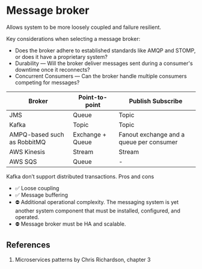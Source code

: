 # Message broker
Allows system to be more loosely coupled and failure resilient.

Key considerations when selecting a message broker:

- Does the broker adhere to established standards like AMQP and STOMP, or does it have a proprietary system?
- Durability — Will the broker deliver messages sent during a consumer's downtime once it reconnects?
- Concurrent Consumers — Can the broker handle multiple consumers competing for messages?

| Broker| Point-to-point | Publish Subscribe |  
|-------|-------|-------|  
| JMS| Queue| Topic|  
| Kafka| Topic | Topic |  
| AMPQ-based such as RobbitMQ | Exchange + Queue | Fanout exchange and a queue per consumer|
| AWS Kinesis | Stream | Stream |
| AWS SQS | Queue | - |
Kafka don’t support distributed transactions.
Pros and cons 
- ✅  Loose coupling
- ✅  Message buffering
- ⛔ Additional operational complexity. The messaging system is yet another system component that must be installed, configured, and operated. 
- ⛔ Message broker must be HA and scalable. 
## References
 1. Microservices patterns by Chris Richardson, chapter 3 